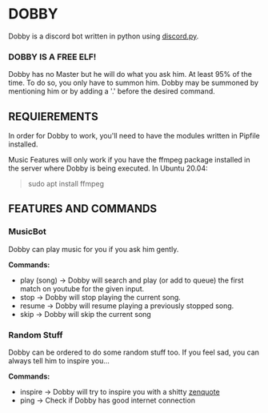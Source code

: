 # DOBBY
Dobby is a discord bot written in python using [discord.py](https://github.com/Rapptz/discord.py).

### DOBBY IS A FREE ELF!
Dobby has no Master but he will do what you ask him. At least 95% of the time.
To do so, you only have to summon him.
Dobby may be summoned by mentioning him or by adding a '.' before the desired command.

## REQUIEREMENTS
In order for Dobby to work, you'll need to have the modules written in Pipfile installed.

Music Features will only work if you have the ffmpeg package installed in the server where Dobby is being executed.
In Ubuntu 20.04:
> sudo apt install ffmpeg

## FEATURES AND COMMANDS
### MusicBot
Dobby can play music for you if you ask him gently.

**Commands:**
- play (song) -> Dobby will search and play (or add to queue) the first match on youtube for the given input.
- stop -> Dobby will stop playing the current song.
- resume -> Dobby will resume playing a previously stopped song.
- skip -> Dobby will skip the current song

### Random Stuff
Dobby can be ordered to do some random stuff too.
If you feel sad, you can always tell him to inspire you...

**Commands:**
- inspire -> Dobby will try to inspire you with a shitty [zenquote](https://zenquotes.io)
- ping -> Check if Dobby has good internet connection